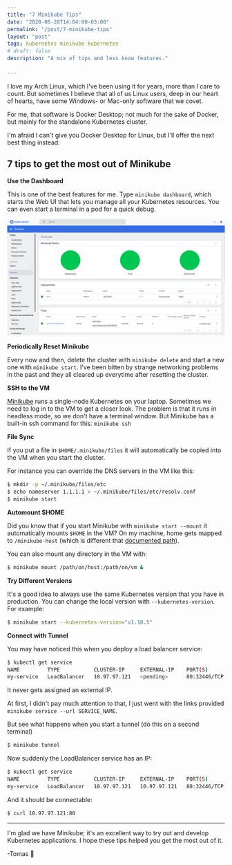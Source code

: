 ```yaml
---
title: "7 Minikube Tips"
date: "2020-06-28T14:04:00-03:00"
permalink: "/post/7-minikube-tips"
layout: "post"
tags: kubernetes minikube kubernetes
# draft: false
description: "A mix of tips and less know features."

---
```

I love my Arch Linux, which I've been using it for years, more than I care to count. But sometimes I believe that all of us Linux users, deep in our heart of hearts, have some Windows- or Mac-only software that we covet.

For me, that software is Docker Desktop; not much for the sake of Docker, but mainly for the standalone Kubernetes cluster.

I'm afraid I can't give you Docker Desktop for Linux, but I'll offer the next best thing instead: 

## 7 tips to get the most out of Minikube

**Use the Dashboard**

This is one of the best features for me. Type `minikube dashboard`, which starts the Web UI that lets you manage all your Kubernetes resources. You can even start a terminal in a pod for a quick debug.

![Dashboard](/images/minikube-dashboard.png)

**Periodically Reset Minikube**

Every now and then, delete the cluster with `minikube delete` and start a new one with `minikube start`. I've been bitten by strange networking problems in the past and they all cleared up everytime after resetting the cluster.

**SSH to the VM**

[Minikube](https://kubernetes.io/docs/setup/learning-environment/minikube/) runs a single-node Kubernetes on your laptop. Sometimes we need to log in to the VM to get a closer look. The problem is that it runs in headless mode, so we don't have a terminal window. But Minikube has a built-in ssh command for this: `minikube ssh`

**File Sync**

If you put a file in `$HOME/.minikube/files` it will automatically be copied into the VM when you start the cluster. 

For instance you can override the DNS servers in the VM like this:
```bash
$ mkdir -p ~/.minikube/files/etc
$ echo nameserver 1.1.1.1 > ~/.minikube/files/etc/resolv.conf
$ minikube start
```

**Automount $HOME**

Did you know that if you start Minikube with `minikube start --mount` it automatically mounts `$HOME` in the VM? On my machine, home gets mapped to `/minikube-host` (which is different that [documented path](https://minikube.sigs.k8s.io/docs/handbook/mount/)).

You can also mount any directory in the VM with:

```bash 
$ minikube mount /path/on/host:/path/on/vm &
```

**Try Different Versions**

It's a good idea to always use the same Kubernetes version that you have in production. You can change the local version with `--kubernetes-version`. For example:

```bash
$ minikube start --kubernetes-version="v1.18.5"
```

**Connect with Tunnel**

You may have noticed this when you deploy a load balancer service:

```bash
$ kubectl get service
NAME         TYPE           CLUSTER-IP     EXTERNAL-IP    PORT(S)        AGE
my-service   LoadBalancer   10.97.97.121   <pending>      80:32446/TCP   88s
```

It never gets assigned an external IP.

At first, I didn't pay much attention to that, I just went with the links provided `minikube service --url SERVICE_NAME`.

But see what happens when you start a tunnel (do this on a second terminal)

```bash
$ minikube tunnel
```

Now suddenly the LoadBalancer service has an IP:
```bash
$ kubectl get service
NAME         TYPE           CLUSTER-IP     EXTERNAL-IP    PORT(S)        AGE
my-service   LoadBalancer   10.97.97.121   10.97.97.121   80:32446/TCP   88s
```

And it should be connectable:

```bash
$ curl 10.97.97.121:80
```

<!-- The service has a valid IP now, and that's not all, you can connect to it as long as the tunnel is running. -->
<!-- 
Why I want it when I can just port forward?
minikube tunnel
minikube tunnel --cleanup
kubectl port-forward POD PORT:PORT -->

<!-- - Addons, did you know minikube has addons? I didn't.
minikube addons list
minikube addons enable metrics-server -->

---

I'm glad we have Minikube; it's an excellent way to try out and develop Kubernetes applications. I hope these tips helped you get the most out of it.

-Tomas 👋 